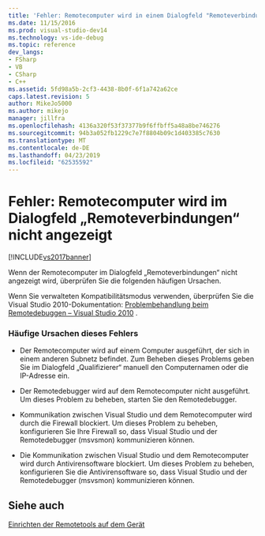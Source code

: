 ```yaml
---
title: 'Fehler: Remotecomputer wird in einem Dialogfeld "Remoteverbindungen" nicht angezeigt | Microsoft-Dokumentation'
ms.date: 11/15/2016
ms.prod: visual-studio-dev14
ms.technology: vs-ide-debug
ms.topic: reference
dev_langs:
- FSharp
- VB
- CSharp
- C++
ms.assetid: 5fd98a5b-2cf3-4438-8b0f-6f1a742a62ce
caps.latest.revision: 5
author: MikeJo5000
ms.author: mikejo
manager: jillfra
ms.openlocfilehash: 4136a320f53f37377b9f6ffbff5a48a8be746276
ms.sourcegitcommit: 94b3a052fb1229c7e7f8804b09c1d403385c7630
ms.translationtype: MT
ms.contentlocale: de-DE
ms.lasthandoff: 04/23/2019
ms.locfileid: "62535592"
---
```

# <a name="error-remote-machine-does-not-appear-in-a-remote-connections-dialog"></a>Fehler: Remotecomputer wird im Dialogfeld „Remoteverbindungen“ nicht angezeigt
[!INCLUDE[vs2017banner](../includes/vs2017banner.md)]

Wenn der Remotecomputer im Dialogfeld „Remoteverbindungen“ nicht angezeigt wird, überprüfen Sie die folgenden häufigen Ursachen.  
  
 Wenn Sie verwalteten Kompatibilitätsmodus verwenden, überprüfen Sie die Visual Studio 2010-Dokumentation: [Problembehandlung beim Remotedebuggen – Visual Studio 2010](https://msdn.microsoft.com/library/2ys11ead\(v=vs.100\).aspx) .  
  
### <a name="common-causes-for-this-error"></a>Häufige Ursachen dieses Fehlers  
  
- Der Remotecomputer wird auf einem Computer ausgeführt, der sich in einem anderen Subnetz befindet. Zum Beheben dieses Problems geben Sie im Dialogfeld „Qualifizierer“ manuell den Computernamen oder die IP-Adresse ein.  
  
- Der Remotedebugger wird auf dem Remotecomputer nicht ausgeführt. Um dieses Problem zu beheben, starten Sie den Remotedebugger.  
  
- Kommunikation zwischen Visual Studio und dem Remotecomputer wird durch die Firewall blockiert. Um dieses Problem zu beheben, konfigurieren Sie Ihre Firewall so, dass Visual Studio und der Remotedebugger (msvsmon) kommunizieren können.  
  
- Die Kommunikation zwischen Visual Studio und dem Remotecomputer wird durch Antivirensoftware blockiert. Um dieses Problem zu beheben, konfigurieren Sie die Antivirensoftware so, dass Visual Studio und der Remotedebugger (msvsmon) kommunizieren können.  
  
## <a name="see-also"></a>Siehe auch  
 [Einrichten der Remotetools auf dem Gerät](http://msdn.microsoft.com/library/90f45630-0d26-4698-8c1f-63f85a12db9c)
